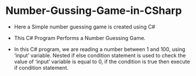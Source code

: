 # Number-Gussing-Game-in-CSharp

- Here a Simple number guessing game is created using C#
- This C# Program Performs a Number Guessing Game.

- In this C# program, we are reading a number between 1 and 100, using ‘input’ variable. Nested if else condition statement is used to check the value of ‘input’ variable is equal to 0, if the condition is true then execute if condition statement.

